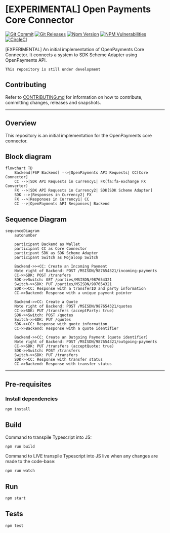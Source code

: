 # [EXPERIMENTAL] Open Payments Core Connector

<!-- ACTION: REPLACE sdk-core-connector-openpayments-api-svc placeholders in this document -->
[![Git Commit](https://img.shields.io/github/last-commit/mojaloop/sdk-core-connector-openpayments-api-svc.svg?style=flat)](https://github.com/mojaloop/sdk-core-connector-openpayments-api-svc/commits/master)
[![Git Releases](https://img.shields.io/github/release/mojaloop/sdk-core-connector-openpayments-api-svc.svg?style=flat)](https://github.com/mojaloop/sdk-core-connector-openpayments-api-svc/releases)
[![Npm Version](https://img.shields.io/npm/v/@mojaloop/sdk-core-connector-openpayments-api-svc.svg?style=flat)](https://www.npmjs.com/package/@mojaloop/sdk-core-connector-openpayments-api-svc)
[![NPM Vulnerabilities](https://img.shields.io/snyk/vulnerabilities/npm/@mojaloop/sdk-core-connector-openpayments-api-svc.svg?style=flat)](https://www.npmjs.com/package/@mojaloop/sdk-core-connector-openpayments-api-svc)
[![CircleCI](https://circleci.com/gh/mojaloop/sdk-core-connector-openpayments-api-svc.svg?style=svg)](https://circleci.com/gh/mojaloop/sdk-core-connector-openpayments-api-svc)

[EXPERIMENTAL] An initial implementation of OpenPayments Core Connector. It connects a system to SDK Scheme Adapter using OpenPayments API.

`This repository is still under development`

## Contributing

Refer to [CONTRIBUTING.md](./CONTRIBUTING.md) for information on how to contribute, committing changes, releases and snapshots.

---

## Overview

This repository is an initial implementation for the OpenPayments core connector.

## Block diagram

```mermaid
flowchart TD
    Backend[FSP Backend] -->|OpenPayments API Requests| CC[Core Connector]
    CC -->|SDK API Requests in Currency1| FX(fa:fa-exchange FX Converter)
    FX -->|SDK API Requests in Currency2| SDK[SDK Scheme Adapter]
    SDK -->|Responses in Currency2| FX
    FX -->|Responses in Currency1| CC
    CC -->|OpenPayments API Responses| Backend
```

## Sequence Diagram

```mermaid
sequenceDiagram
    autonumber

    participant Backend as Wallet
    participant CC as Core Connector
    participant SDK as SDK Scheme Adapter
    participant Switch as Mojaloop Switch

    Backend->>+CC: Create an Incoming Payment
    Note right of Backend: POST /MSISDN/987654321/incoming-payments
    CC->>SDK: POST /transfers
    SDK->>Switch: GET /parties/MSISDN/987654321
    Switch->>SDK: PUT /parties/MSISDN/987654321
    SDK->>CC: Response with a transferID and party information
    CC->>Backend: Response with a unique payment pointer

    Backend->>CC: Create a Quote
    Note right of Backend: POST /MSISDN/987654321/quotes
    CC->>SDK: PUT /transfers (acceptParty: true)
    SDK->>Switch: POST /quotes
    Switch->>SDK: PUT /quotes
    SDK->>CC: Response with quote information
    CC->>Backend: Response with a quote identifier

    Backend->>CC: Create an Outgoing Payment (quote identifier)
    Note right of Backend: POST /MSISDN/987654321/outgoing-payments
    CC->>SDK: PUT /transfers (acceptQuote: true)
    SDK->>Switch: POST /transfers
    Switch->>SDK: PUT /transfers
    SDK->>CC: Response with transfer status
    CC->>Backend: Response with transfer status

```

---

## Pre-requisites

### Install dependencies

```bash
npm install
```

## Build

Command to transpile Typescript into JS:

```bash
npm run build
```

Command to LIVE transpile Typescript into JS live when any changes are made to the code-base:

```bash
npm run watch
```

## Run

```bash
npm start
```

## Tests

```bash
npm test
```